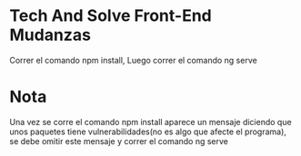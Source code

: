 # Tech And Solve Front-End Mudanzas 
Correr el comando npm install,
Luego correr el comando ng serve

# Nota

Una vez se corre el comando npm install aparece un mensaje diciendo que unos paquetes tiene vulnerabilidades(no es algo que afecte el programa), se debe omitir este mensaje y correr el comando ng serve

